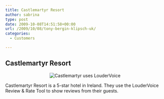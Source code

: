 ```yaml
---
title: Castlemartyr Resort
author: sabrina
type: post
date: 2009-10-08T14:51:58+00:00
url: /2009/10/08/tony-bergin-klipsch-uk/
categories:
  - Customers

---
```

## Castlemartyr Resort

<p style="text-align: center;">
  <img class="size-full wp-image-476 aligncenter" title="Castlemartyr uses LouderVoice" src="http://www.loudervoice.com/wp-content/uploads/2010/01/castlemartyr.png" alt="Castlemartyr uses LouderVoice" />
</p>

Castlemartyr Resort is a 5-star hotel in Ireland. They use the LouderVoice Review & Rate Tool to show reviews from their guests.